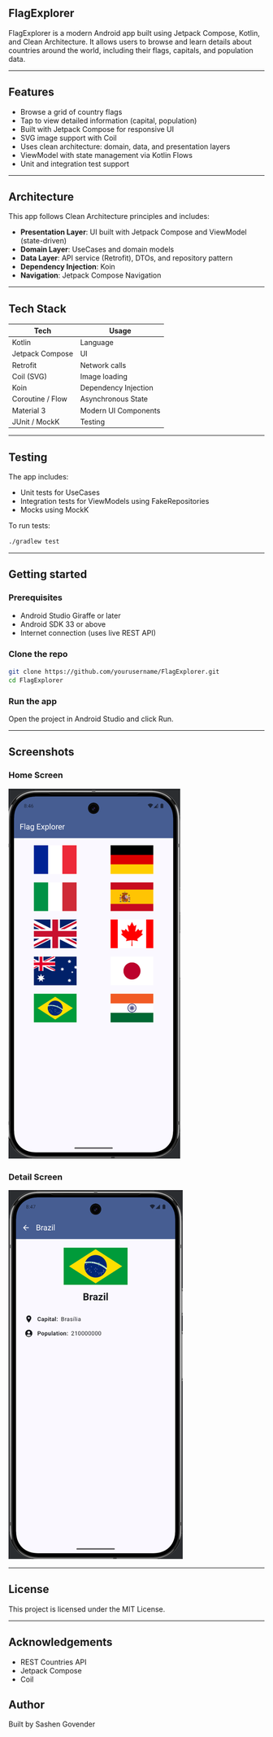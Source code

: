 ## FlagExplorer

FlagExplorer is a modern Android app built using Jetpack Compose, Kotlin, and Clean Architecture. It allows users to browse and learn details about countries around the world, including their flags, capitals, and population data.

---

## Features

- Browse a grid of country flags
- Tap to view detailed information (capital, population)
- Built with Jetpack Compose for responsive UI
- SVG image support with Coil
- Uses clean architecture: domain, data, and presentation layers
- ViewModel with state management via Kotlin Flows
- Unit and integration test support

---

## Architecture

This app follows Clean Architecture principles and includes:

- **Presentation Layer**: UI built with Jetpack Compose and ViewModel (state-driven)
- **Domain Layer**: UseCases and domain models
- **Data Layer**: API service (Retrofit), DTOs, and repository pattern
- **Dependency Injection**: Koin
- **Navigation**: Jetpack Compose Navigation

---

## Tech Stack

| Tech               | Usage                      |
|--------------------|----------------------------|
| Kotlin             | Language                   |
| Jetpack Compose    | UI                         |
| Retrofit           | Network calls              |
| Coil (SVG)         | Image loading              |
| Koin               | Dependency Injection       |
| Coroutine / Flow   | Asynchronous State         |
| Material 3         | Modern UI Components       |
| JUnit / MockK      | Testing                    |

---

## Testing

The app includes:

- Unit tests for UseCases
- Integration tests for ViewModels using FakeRepositories
- Mocks using MockK

To run tests:

```bash
./gradlew test
```

---

## Getting started

### Prerequisites

- Android Studio Giraffe or later
- Android SDK 33 or above
- Internet connection (uses live REST API)

### Clone the repo

```bash
git clone https://github.com/yourusername/FlagExplorer.git
cd FlagExplorer
```

### Run the app

Open the project in Android Studio and click Run.

---

## Screenshots

### Home Screen

![Home Screen](docs/home.png)

### Detail Screen

![Detail Screen](docs/details.png)

---

## License

This project is licensed under the MIT License.

---

## Acknowledgements

- REST Countries API
- Jetpack Compose
- Coil

## Author
Built by Sashen Govender